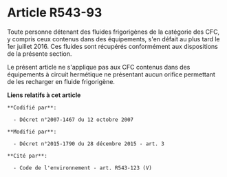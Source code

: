 # Article R543-93

Toute personne détenant des fluides frigorigènes de la catégorie des CFC, y compris ceux contenus dans des équipements, s'en
défait au plus tard le 1er juillet 2016. Ces fluides sont récupérés conformément aux dispositions de la présente section.

Le présent article ne s'applique pas aux CFC contenus dans des équipements à circuit hermétique ne présentant aucun orifice
permettant de les recharger en fluide frigorigène.

**Liens relatifs à cet article**

	**Codifié par**:

	  - Décret n°2007-1467 du 12 octobre 2007

	**Modifié par**:

	  - Décret n°2015-1790 du 28 décembre 2015 - art. 3

	**Cité par**:

	  - Code de l'environnement - art. R543-123 (V)
